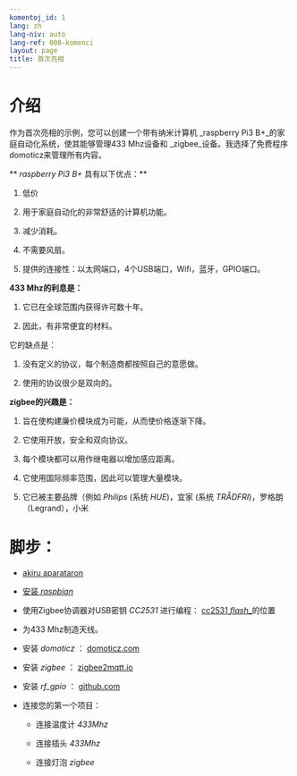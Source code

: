 ```yaml
---
komentoj_id: 1
lang: zh
lang-niv: auto
lang-ref: 000-komenci
layout: page
title: 首次亮相
---
```


# 介绍
作为首次亮相的示例，您可以创建一个带有纳米计算机 _raspberry Pi3 B+_的家庭自动化系统，使其能够管理433 Mhz设备和 _zigbee_设备。我选择了免费程序domoticz来管理所有内容。

** _raspberry Pi3 B+_ 具有以下优点：**

 1. 低价


 2. 用于家庭自动化的非常舒适的计算机功能。


 3. 减少消耗。


 4. 不需要风扇。


 5. 提供的连接性：以太网端口，4个USB端口，Wifi，蓝牙，GPIO端口。




**433 Mhz的利息是：**

 1. 它已在全球范围内获得许可数十年。


 2. 因此，有非常便宜的材料。



 
它的缺点是：

 1. 没有定义的协议，每个制造商都按照自己的意愿做。


 2. 使用的协议很少是双向的。




**zigbee的兴趣是：**

 1. 旨在使构建廉价模块成为可能，从而使价格逐渐下降。


 1. 它使用开放，安全和双向协议。


 1. 每个模块都可以用作继电器以增加感应距离。


 1. 它使用国际频率范围，因此可以管理大量模块。


 1. 它已被主要品牌（例如 _Philips_ (系统 _HUE_)，宜家 (系统 _TRÅDFRI_)，罗格朗（Legrand），小米




# 脚步：

* [akiru aparataron](_posts/2020-08-31-aparataro.md)


* [安装 _raspbian_](_posts/2020-12-22-instali_raspbian.md)


* 使用Zigbee协调器对USB密钥 _CC2531_  进行编程： [ cc2531 _flash__](https://jmichault.github.io/flash_cc2531-dok/)的位置


* 为433 Mhz制造天线。


* 安装 _domoticz_ ： [domoticz.com](https://www.domoticz.com/wiki/Raspberry_Pi)
  


* 安装 _zigbee_ ： [zigbee2mqtt.io](https://www.zigbee2mqtt.io/getting_started/running_zigbee2mqtt.html)


* 安装 _rf_gpio_ ： [github.com](https://github.com/jmichault/rf_gpio/blob/master/LeguMin.md)
  


* 连接您的第一个项目：  


  * 连接温度计 _433Mhz_


  * 连接插头 _433Mhz_


  * 连接灯泡 _zigbee_




